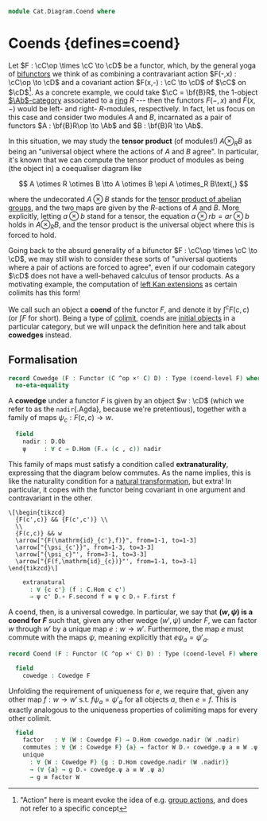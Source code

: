 <!--
```agda
open import Cat.Instances.Product
open import Cat.Prelude

import Cat.Functor.Bifunctor as Bifunctor
import Cat.Reasoning as Cat
```
-->

```agda
module Cat.Diagram.Coend where
```

<!--
```agda
private
  variable
    o ℓ o' ℓ' : Level
    C D : Precategory o' ℓ'
  coend-level
    : {C : Precategory o ℓ} {D : Precategory o' ℓ'}
    → Functor (C ^op ×ᶜ C) D
    → Level
  coend-level {o = o} {ℓ} {o'} {ℓ'} _ = o ⊔ o' ⊔ ℓ ⊔ ℓ'
```
-->

# Coends {defines=coend}

Let $F : \cC\op \times \cC \to \cD$ be a functor, which, by the
general yoga of [bifunctors] we think of as combining a contravariant
action $F(-,x) : \cC\op \to \cD$ and a covariant action $F(x,-) :
\cC \to \cD$ of $\cC$ on $\cD$[^action]. As a concrete
example, we could take $\cC = \bf{B}R$, the 1-object [$\Ab$-category]
associated to a [ring] $R$ --- then the functors $F(-,x)$ and $F(x,-)$
would be left- and right- $R$-modules, respectively. In fact, let us
focus on this case and consider two modules $A$ and $B$, incarnated as a
pair of functors $A : \bf{B}R\op \to \Ab$ and $B : \bf{B}R \to \Ab$.

[^action]: "Action" here is meant evoke the idea of e.g. [group
actions], and does not refer to a specific concept

[bifunctors]: Cat.Functor.Bifunctor.html
[group actions]: Algebra.Group.Action.html
[$\Ab$-category]: Cat.Abelian.Base.html#ab-enriched-categories
[ring]: Algebra.Ring.html

In this situation, we may study the **tensor product** (of modules!) $A
\otimes_R B$ as being an "universal object where the actions of $A$ and
$B$ agree". In particular, it's known that we can compute the tensor
product of modules as being (the object in) a coequaliser diagram like

$$
A \otimes R \otimes B \tto A \otimes B \epi A \otimes_R B\text{,}
$$

where the undecorated $A \otimes B$ stands for the [tensor product of
abelian groups], and the two maps are given by the $R$-actions of $A$
and $B$. More explicitly, letting $a \otimes b$ stand for a tensor, the
equation $a\otimes rb = ar\otimes b$ holds in $A \otimes_R B$, and the
tensor product is the universal object where this is forced to hold.

[tensor product of abelian groups]: Algebra.Group.Ab.Tensor.html

Going back to the absurd generality of a bifunctor $F : \cC\op \times
\cC \to \cD$, we may still wish to consider these sorts of
"universal quotients where a pair of actions are forced to agree", even
if our codomain category $\cD$ does not have a well-behaved calculus
of tensor products. As a motivating example, the computation of [left
Kan extensions][lan] as certain colimits has this form!

[lan]: Cat.Functor.Kan.Pointwise.html#computing-pointwise-extensions

We call such an object a **coend** of the functor $F$, and denote it by
$\int^c F(c,c)$ (or $\int F$ for short). Being a type of [colimit],
coends are [initial objects] in a particular category, but we will
unpack the definition here and talk about **cowedges** instead.

[colimit]: Cat.Diagram.Colimit.Base.html
[initial objects]: Cat.Diagram.Initial.html

## Formalisation

```agda
record Cowedge (F : Functor (C ^op ×ᶜ C) D) : Type (coend-level F) where
  no-eta-equality
```

A **cowedge** under a functor $F$ is given by an object $w : \cD$
(which we refer to as the `nadir`{.Agda}, because we're pretentious),
together with a family of maps $\psi_c : F(c,c) \to w$.

<!--
```agda
  private
    module C = Cat C
    module D = Cat D
    module F = Bifunctor F
```
-->

```agda
  field
    nadir : D.Ob
    ψ     : ∀ c → D.Hom (F.₀ (c , c)) nadir
```

This family of maps must satisfy a condition called **extranaturality**,
expressing that the diagram below commutes. As the name implies, this is
like the naturality condition for a [natural transformation], but extra!
In particular, it copes with the functor being covariant in one argument
and contravariant in the other.

~~~{.quiver}
\[\begin{tikzcd}
  {F(c',c)} && {F(c',c')} \\
  \\
  {F(c,c)} && w
  \arrow["{F(\mathrm{id}_{c'},f)}", from=1-1, to=1-3]
  \arrow["{\psi_{c'}}", from=1-3, to=3-3]
  \arrow["{\psi_c}"', from=3-1, to=3-3]
  \arrow["{F(f,\mathrm{id}_{c})}"', from=1-1, to=3-1]
\end{tikzcd}\]
~~~

[natural transformation]: Cat.Base.html#natural-transformations

```agda
    extranatural
      : ∀ {c c'} (f : C.Hom c c')
      → ψ c' D.∘ F.second f ≡ ψ c D.∘ F.first f
```

A coend, then, is a universal cowedge. In particular, we say that
**$(w,\psi)$ is a coend for $F$** such that, given any other wedge
$(w',\psi)$ under $F$, we can factor $w$ through $w'$ by a unique map $e
: w \to w'$. Furthermore, the map $e$ must commute with the maps $\psi$,
meaning explicitly that $e\psi_a = \psi'_a$.

```agda
record Coend (F : Functor (C ^op ×ᶜ C) D) : Type (coend-level F) where
```

<!--
```agda
  private
    module C = Cat C
    module D = Cat D
    module F = Bifunctor F
```
-->

```agda
  field
    cowedge : Cowedge F
```

<!--
```agda
  module cowedge = Cowedge cowedge
  open cowedge public
  open Cowedge
```
-->

Unfolding the requirement of uniqueness for $e$, we require that, given
any other map $f : w \to w'$ s.t. $f\psi_a = \psi'_a$ for all objects
$a$, then $e = f$. This is exactly analogous to the uniqueness
properties of colimiting maps for every other colimit.

```agda
  field
    factor   : ∀ (W : Cowedge F) → D.Hom cowedge.nadir (W .nadir)
    commutes : ∀ {W : Cowedge F} {a} → factor W D.∘ cowedge.ψ a ≡ W .ψ a
    unique
      : ∀ {W : Cowedge F} {g : D.Hom cowedge.nadir (W .nadir)}
      → (∀ {a} → g D.∘ cowedge.ψ a ≡ W .ψ a)
      → g ≡ factor W
```

